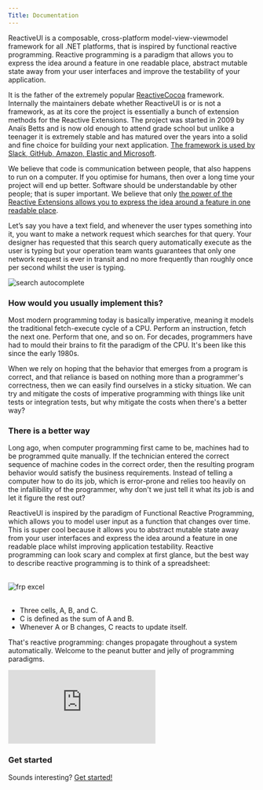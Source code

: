 ```yaml
---
Title: Documentation
---
```


<p>ReactiveUI is a composable, cross-platform model-view-viewmodel framework for all .NET platforms, that is inspired by functional reactive programming. Reactive programming is a paradigm that allows you to express the idea around a feature in one readable place, abstract mutable state away from your user interfaces and improve the testability of your application.</p>

<p>It is the father of the extremely popular <a href="https://github.com/ReactiveCocoa/">ReactiveCocoa</a> framework. Internally the maintainers debate whether ReactiveUI is or is not a framework, as at its core the project is essentially a bunch of extension methods for the Reactive Extensions. The project was started in 2009 by Anaïs Betts and is now old enough to attend grade school but unlike a teenager it is extremely stable and has matured over the years into a solid and fine choice for building your next application. <a href="https://github.com/reactiveui/ReactiveUI/issues/979#issuecomment-196735701" target="_blank">The framework is used by Slack, GitHub, Amazon, Elastic and Microsoft</a>.</p>

<p>We believe that code is communication between people, that also happens to run on a computer. If you optimise for humans, then over a long time your project will end up better. Software should be understandable by other people; that is super important. We believe that only <a href="https://www.youtube.com/watch?v=5DZ8nC0ENdg" target="_blank">the power of the Reactive Extensions allows you to express the idea around a feature in one readable place</a>.</p>

<p>Let’s say you have a text field, and whenever the user types something into it, you want to make a network request which searches for that query. Your designer has requested that this search query automatically execute as the user is typing but your operation team wants guarantees that only one network request is ever in transit and no more frequently than roughly once per second whilst the user is typing.</p>

<img src="~/images/search-autocomplete.gif" alt="search autocomplete" />

<h3>How would you usually implement this?</h3>

<p>Most modern programming today is basically imperative, meaning it models the traditional fetch-execute cycle of a CPU. Perform an instruction, fetch the next one. Perform that one, and so on. For decades, programmers have had to mould their brains to fit the paradigm of the CPU. It's been like this since the early 1980s.</p>

<p>When we rely on hoping that the behavior that emerges from a program is correct, and that reliance is based on nothing more than a programmer's correctness, then we can easily find ourselves in a sticky situation. We can try and mitigate the costs of imperative programming with things like unit tests or integration tests, but why mitigate the costs when there's a better way?</p>

<h3>There is a better way</h3>

<p>Long ago, when computer programming first came to be, machines had to be programmed quite manually. If the technician entered the correct sequence of machine codes in the correct order, then the resulting program behavior would satisfy the business requirements.  Instead of telling a computer how to do its job, which is error-prone and relies too heavily on the infallibility of the programmer, why don't we just tell it what its job is and let it figure the rest out?</p>

<p>ReactiveUI is inspired by the paradigm of Functional Reactive Programming, which allows you to model user input as a function that changes over time. This is super cool because it allows you to abstract mutable state away from your user interfaces and express the idea around a feature in one readable place whilst improving application testability. Reactive programming can look scary and complex at first glance, but the best way to describe reactive programming is to think of a spreadsheet:</p>

<br />
<img src="~/images/frp-excel.gif" alt="frp excel" />
<br />

<br />

<ul>
    <li>Three cells, A, B, and C.</li>
    <li>C is defined as the sum of A and B.</li>
    <li>Whenever A or B changes, C reacts to update itself.</li>
</ul>

<p>That's reactive programming: changes propagate throughout a system automatically. Welcome to the peanut butter and jelly of programming paradigms.</p>

<div class="youtube-video-container"><iframe src="https://www.youtube.com/embed/DYEbUF4xs1Q" title="YouTube video player" frameborder="0" allow="accelerometer; autoplay; clipboard-write; encrypted-media; gyroscope; picture-in-picture" allowfullscreen></iframe></div>

<h3>Get started</h3>

<p>Sounds interesting? <a href="~/docs/getting-started/index.md">Get started!</a></p>
